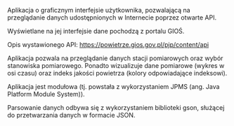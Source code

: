 Aplikacja o graficznym interfejsie użytkownika, pozwalającą na przeglądanie danych udostępnionych w Internecie poprzez otwarte API.

Wyświetlane na jej interfejsie dane pochodzą z portalu GIOŚ. 

Opis wystawionego API: https://powietrze.gios.gov.pl/pjp/content/api

Aplikacja pozwala na przeglądanie danych stacji pomiarowych oraz wybór stanowiska pomiarowego. Ponadto wizualizuje dane pomiarowe (wykres w osi czasu) oraz indeks jakości powietrza (kolory odpowiadające indeksowi).

Aplikacja jest modułowa (tj. powstała z wykorzystaniem JPMS (ang. Java Platform Module System)). 

Parsowanie danych odbywa się z wykorzystaniem biblioteki gson, służącej do przetwarzania danych w formacie JSON. 
